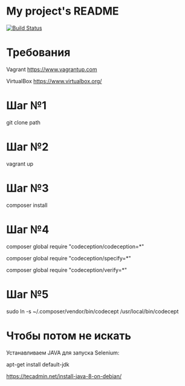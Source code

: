 # My project's README

[![Build Status](https://travis-ci.org/joldyzzz/codecept-vagrant.svg?branch=master)](https://travis-ci.org/joldyzzz/codecept-vagrant)

# Требования
Vagrant https://www.vagrantup.com

VirtualBox https://www.virtualbox.org/

# Шаг №1
git clone path

# Шаг №2
vagrant up

# Шаг №3
composer install

# Шаг №4
composer global require "codeception/codeception=\*"

composer global require "codeception/specify=\*"

composer global require "codeception/verify=\*"

# Шаг №5
sudo ln -s ~/.composer/vendor/bin/codecept    /usr/local/bin/codecept

# Чтобы потом не искать
Устанавливаем JAVA для запуска Selenium:

apt-get install default-jdk

https://tecadmin.net/install-java-8-on-debian/